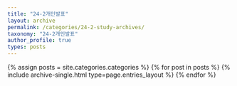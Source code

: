 ```yaml
---
title: "24-2개인발표"
layout: archive
permalink: /categories/24-2-study-archives/
taxonomy: "24-2개인발표"
author_profile: true
types: posts
---
```


{% assign posts = site.categories.categories %}
 {% for post in posts %} {% include archive-single.html type=page.entries_layout %} {% endfor %}